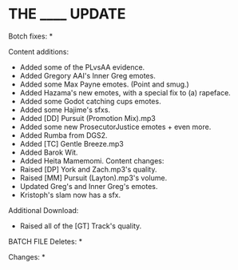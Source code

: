 # THE ____ UPDATE

Botch fixes:
  * 
  
Content additions:
  * Added some of the PLvsAA evidence.
  * Added Gregory AAI's Inner Greg emotes.
  * Added some Max Payne emotes. (Point and smug.)
  * Added Hazama's new emotes, with a special fix to (a) rapeface.
  * Added some Godot catching cups emotes.
  * Added some Hajime's sfxs.
  * Added [DD] Pursuit (Promotion Mix).mp3
  * Added some new ProsecutorJustice emotes + even more.
  * Added Rumba from DGS2.
  * Added [TC] Gentle Breeze.mp3
  * Added Barok Wit.
  * Added Heita Mamemomi.
Content changes:
  * Raised [DP] York and Zach.mp3's quality.
  * Raised [MM] Pursuit (Layton).mp3's volume.
  * Updated Greg's and Inner Greg's emotes.
  * Kristoph's slam now has a sfx.
  
  
Additional Download:
  * Raised all of the [GT] Track's quality.
 
BATCH FILE
Deletes:
  * 
  
Changes:
  * 
 
